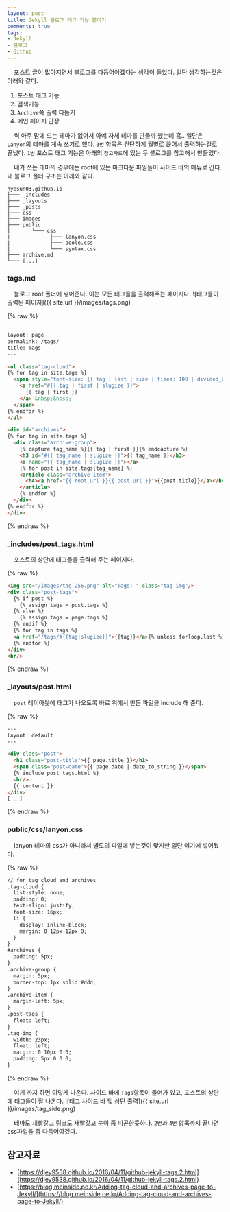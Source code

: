 ```yaml
---
layout: post
title: Jekyll 블로그 태그 기능 붙이기
comments: true
tags:
- Jekyll
- 블로그
- Github
---
```

&nbsp;&nbsp;&nbsp; 포스트 글이 많아지면서 블로그를 다듬어야겠다는 생각이 들었다. 일단 생각하는것은 아래와 같다.     

1. 포스트 태그 기능
2. 검색기능
3. `Archive`쪽 출력 다듬기
4. 메인 페이지 단장

&nbsp;&nbsp;&nbsp; 썩 아주 맘에 드는 테마가 없어서 아예 자체 테마를 만들까 했는데 흠.. 일단은 `Lanyon`의 테마를 계속 쓰기로 했다. `3번` 항목은 간단하게 월별로 끊어서 출력하는걸로 끝냈다. `1번` 포스트 태그 기능은 아래의 `참고자료`에 있는 두 블로그를 참고해서 만들었다.

&nbsp;&nbsp;&nbsp; 내가 쓰는 테마의 경우에는 root에 있는 마크다운 파일들이 사이드 바의 메뉴로 간다. 내 블로그 폴더 구조는 아래와 같다.

<pre><code>hyesun03.github.io
├─── _includes
├─── _layouts
├─── _posts
├─── css
├─── images
├─── public
|       └─── css
|             ├─── lanyon.css
|             ├─── poole.css
|             └─── syntax.css
├─── archive.md
└─── [...]
</code></pre>


### **tags.md**
&nbsp;&nbsp;&nbsp; 블로그 root 폴더에 넣어준다. 이는 모든 태그들을 출력해주는 페이지다.
![태그들이 출력된 페이지]({{ site.url }}/images/tags.png)

{% raw %}
``` html
---
layout: page
permalink: /tags/
title: Tags
---

<ul class="tag-cloud">
{% for tag in site.tags %}
  <span style="font-size: {{ tag | last | size | times: 100 | divided_by: site.tags.size | plus: 70  }}%">
    <a href="#{{ tag | first | slugize }}">
      {{ tag | first }}
    </a> &nbsp;&nbsp;
  </span>
{% endfor %}
</ul>

<div id="archives">
{% for tag in site.tags %}
  <div class="archive-group">
    {% capture tag_name %}{{ tag | first }}{% endcapture %}
    <h3 id="#{{ tag_name | slugize }}">{{ tag_name }}</h3>
    <a name="{{ tag_name | slugize }}"></a>
    {% for post in site.tags[tag_name] %}
    <article class="archive-item">
      <h4><a href="{{ root_url }}{{ post.url }}">{{post.title}}</a></h4>
    </article>
    {% endfor %}
  </div>
{% endfor %}
</div>
```
{% endraw %}


### **_includes/post_tags.html**
&nbsp;&nbsp;&nbsp; 포스트의 상단에 태그들을 출력해 주는 페이지다.

{% raw %}
``` html
<img src="/images/tag-256.png" alt="Tags: " class="tag-img"/>
<div class="post-tags">
  {% if post %}
    {% assign tags = post.tags %}
  {% else %}
    {% assign tags = page.tags %}
  {% endif %}
  {% for tag in tags %}
  <a href="/tags/#{{tag|slugize}}">{{tag}}</a>{% unless forloop.last %},{% endunless %}
  {% endfor %}
</div>
<br/>

```
{% endraw %}


### **_layouts/post.html**
&nbsp;&nbsp;&nbsp; `post` 레이아웃에 태그가 나오도록 바로 위에서 만든 파일을 include 해 준다.

{% raw %}
``` html
---
layout: default
---

<div class="post">
  <h1 class="post-title">{{ page.title }}</h1>
  <span class="post-date">{{ page.date | date_to_string }}</span>
  {% include post_tags.html %}
  <br/>
  {{ content }}
</div>
[...]
```
{% endraw %}

### **public/css/lanyon.css**
&nbsp;&nbsp;&nbsp; lanyon 테마의 css가 아니라서 별도의 파일에 넣는것이 맞지만 일단 여기에 넣어뒀다.

{% raw %}
``` html
// for tag cloud and archives
.tag-cloud {
  list-style: none;
  padding: 0;
  text-align: justify;
  font-size: 16px;
  li {
    display: inline-block;
    margin: 0 12px 12px 0;
  }
}
#archives {
  padding: 5px;
}
.archive-group {
  margin: 5px;
  border-top: 1px solid #ddd;
}
.archive-item {
  margin-left: 5px;
}
.post-tags {
  float: left;
}
.tag-img {
  width: 23px;
  float: left;
  margin: 0 10px 0 0;
  padding: 5px 0 0 0;
}
```
{% endraw %}

&nbsp;&nbsp;&nbsp; 여기 까지 하면 이렇게 나온다. 사이드 바에 `Tags`항목이 들어가 있고, 포스트의 상단에 태그들이 잘 나온다.
![태그 사이드 바 및 상단 출력]({{ site.url }}/images/tag_side.png)

&nbsp;&nbsp;&nbsp; 테마도 새빨갛고 링크도 새빨갛고 눈이 좀 피곤한듯하다. `2번`과 `4번` 항목까지 끝나면 css파일을 좀 다듬어야겠다.


## **참고자료**
* [https://djey9538.github.io/2016/04/11/github-jekyll-tags.2.html](https://djey9538.github.io/2016/04/11/github-jekyll-tags.2.html)
* [https://blog.meinside.pe.kr/Adding-tag-cloud-and-archives-page-to-Jekyll/](https://blog.meinside.pe.kr/Adding-tag-cloud-and-archives-page-to-Jekyll/)
